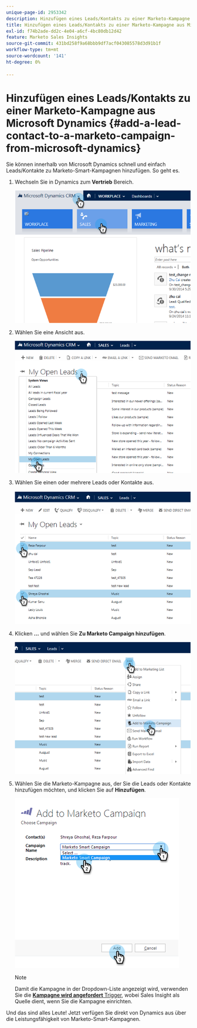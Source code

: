 ```yaml
---
unique-page-id: 2953342
description: Hinzufügen eines Leads/Kontakts zu einer Marketo-Kampagne aus Microsoft Dynamics - Marketo Docs - Produktdokumentation
title: Hinzufügen eines Leads/Kontakts zu einer Marketo-Kampagne aus Microsoft Dynamics
exl-id: f74b2ade-dd2c-4e04-a6cf-4bc80db12d42
feature: Marketo Sales Insights
source-git-commit: 431bd258f9a68bbb9df7acf043085578d3d91b1f
workflow-type: tm+mt
source-wordcount: '141'
ht-degree: 0%

---
```


# Hinzufügen eines Leads/Kontakts zu einer Marketo-Kampagne aus Microsoft Dynamics {#add-a-lead-contact-to-a-marketo-campaign-from-microsoft-dynamics}

Sie können innerhalb von Microsoft Dynamics schnell und einfach Leads/Kontakte zu Marketo-Smart-Kampagnen hinzufügen. So geht es.

1. Wechseln Sie in Dynamics zum **Vertrieb** Bereich.

   ![](assets/image2014-10-20-12-3a9-3a56.png)

1. Wählen Sie eine Ansicht aus.

   ![](assets/image2014-10-20-12-3a10-3a6.png)

1. Wählen Sie einen oder mehrere Leads oder Kontakte aus.

   ![](assets/image2014-10-20-12-3a10-3a19.png)

1. Klicken **...** und wählen Sie **Zu Marketo Campaign hinzufügen**.

   ![](assets/image2014-10-20-12-3a10-3a31.png)

1. Wählen Sie die Marketo-Kampagne aus, der Sie die Leads oder Kontakte hinzufügen möchten, und klicken Sie auf **Hinzufügen**.

   ![](assets/image2014-10-20-12-3a10-3a42.png)

   >[!NOTE]
   >
   >Damit die Kampagne in der Dropdown-Liste angezeigt wird, verwenden Sie die  [**Kampagne wird angefordert** Trigger](/help/marketo/product-docs/core-marketo-concepts/smart-campaigns/using-smart-campaigns/setting-up-a-trigger-smart-campaign-for-sales-using-campaign-is-requested.md), wobei Sales Insight als Quelle dient, wenn Sie die Kampagne einrichten.

Und das sind alles Leute! Jetzt verfügen Sie direkt von Dynamics aus über die Leistungsfähigkeit von Marketo-Smart-Kampagnen.
